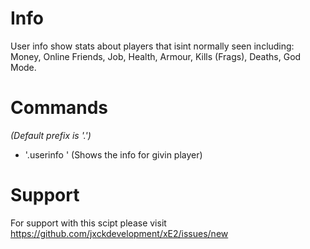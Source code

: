 # Info
User info show stats about players that isint normally seen including: Money, Online Friends, Job, Health, Armour, Kills (Frags), Deaths, God Mode.

# Commands
*(Default prefix is '.')*

- '.userinfo <name>' (Shows the info for givin player)

# Support
For support with this scipt please visit https://github.com/jxckdevelopment/xE2/issues/new

